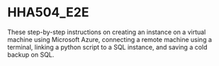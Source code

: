 # HHA504_E2E
These step-by-step instructions on creating an instance on a virtual machine using Microsoft Azure, connecting a remote machine using a terminal, linking a python script to a SQL instance, and saving a cold backup on SQL.
